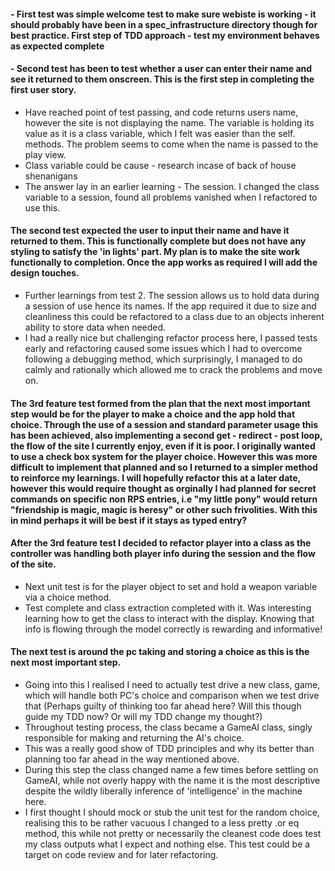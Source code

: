 #### - First test was simple welcome test to make sure webiste is working - it should probably have been in a spec_infrastructure directory though for best practice. First step of TDD approach - test my environment behaves as expected complete ####


#### - Second test has been to test whether a user can enter their name and see it returned to them onscreen. This is the first step in completing the first user story.
 - Have reached point of test passing, and code returns users name, however the site is not displaying the name. The variable is holding its value as it is a class variable, which I felt was easier than the self. methods. The problem seems to come when the name is passed to the play view.
 - Class variable could be cause - research incase of back of house shenanigans
- The answer lay in an earlier learning - The session. I changed the class variable to a session, found all problems vanished when I refactored to use this.
#### The second test expected the user to input their name and have it returned to them. This is functionally complete but does not have any styling to satisfy the 'in lights' part. My plan is to make the site work functionally to completion. Once the app works as required I will add the design touches. ####

- Further learnings from test 2. The session allows us to hold data during a session of use hence its names. If the app required it due to size and cleanliness this could be refactored to a class due to an objects inherent ability to store data when needed.
- I had a really nice but challenging refactor process here, I passed tests early and refactoring caused some issues which I had to overcome following a debugging method, which surprisingly, I managed to do calmly and rationally which allowed me to crack the problems and move on.


#### The 3rd feature test formed from the plan that the next most important step would be for the player to make a choice and the app hold that choice. Through the use of a session and standard parameter usage this has been achieved, also implementing a second get - redirect - post loop, the flow of the site I currently enjoy, even if it is poor. I originally wanted to use a check box system for the player choice. However this was more difficult to implement that planned and so I returned to a simpler method to reinforce my learnings. I will hopefully refactor this at a later date, however this would require thought as orginally I had planned for secret commands on specific non RPS entries, i.e "my little pony" would return "friendship is magic, magic is heresy" or other such frivolities. With this in mind perhaps it will be best if it stays as typed entry?




#### After the 3rd feature test I decided to refactor player into a class as the controller was handling both player info during the session and the flow of the site.
- Next unit test is for the player object to set and hold a weapon variable via a choice method.
- Test complete and class extraction completed with it. Was interesting learning how to get the class to interact with the display. Knowing that info is flowing through the model correctly is rewarding and informative!

#### The next test is around the pc taking and storing a choice as this is the next most important step.
- Going into this I realised I need to actually test drive a new class, game, which will handle both PC's choice and comparison when we test drive that (Perhaps guilty of thinking too far ahead here? Will this though guide my TDD now? Or will my TDD change my thought?)
- Throughout testing process, the class became a GameAI class, singly responsible for making and returning the AI's choice.
- This was a really good show of TDD principles and why its better than planning too far ahead in the way mentioned above.
- During this step the class changed name a few times before settling on GameAI, while not overly happy with the name it is the most descriptive despite the wildly liberally inference of 'intelligence' in the machine here.
- I first thought I should mock or stub the unit test for the random choice, realising this to be rather vacuous I changed to a less pretty .or eq method, this while not pretty or necessarily the cleanest code does test my class outputs what I expect and nothing else. This test could be a target on code review and for later refactoring.
